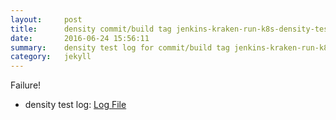 ```yaml
---
layout:     post
title:      density commit/build tag jenkins-kraken-run-k8s-density-tests-117-30
date:       2016-06-24 15:56:11
summary:    density test log for commit/build tag jenkins-kraken-run-k8s-density-tests-117-30.
category:   jekyll
---
```


Failure!

- density test log: [Log File](http://s3-us-west-2.amazonaws.com/kraken-e2e-logs/density/jenkins-kraken-run-k8s-density-tests-117-30/build-log.txt)
